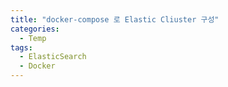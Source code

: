 ```yaml
---
title: "docker-compose 로 Elastic Cliuster 구성"
categories:
  - Temp
tags:
  - ElasticSearch
  - Docker
---
```

